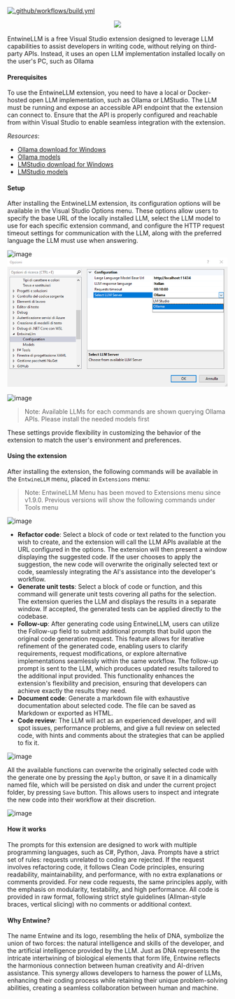 [![.github/workflows/build.yml](https://github.com/EmilianoMusso/EntwineLLM/actions/workflows/build.yml/badge.svg)](https://github.com/EmilianoMusso/EntwineLLM/actions/workflows/build.yml)
<div style="text-align: center;">
	<img src="./src/EntwineLLM/Resources/entwine-template-title.png" width="400"/>
</div>

EntwineLLM is a free Visual Studio extension designed to leverage LLM capabilities to assist developers in writing code, without relying on third-party APIs. Instead, it uses an open LLM implementation installed locally on the user's PC, such as Ollama

#### Prerequisites

To use the EntwineLLM extension, you need to have a local or Docker-hosted open LLM implementation, such as Ollama or LMStudio. The LLM must be running and expose an accessible API endpoint that the extension can connect to. Ensure that the API is properly configured and reachable from within Visual Studio to enable seamless integration with the extension.

*Resources*:
* [Ollama download for Windows](https://ollama.com/download/windows)
* [Ollama models](https://ollama.com/search)
* [LMStudio download for Windows](https://lmstudio.ai/)
* [LMStudio models](https://lmstudio.ai/models)

#### Setup
After installing the EntwineLLM extension, its configuration options will be available in the Visual Studio Options menu. These options allow users to specify the base URL of the locally installed LLM, select the LLM model to use for each specific extension command, and configure the HTTP request timeout settings for communication with the LLM, along with the preferred language the LLM must use when answering.

![image](./src/EntwineLLM/Resources/vs-entwine-configuration.png)
![image](./src/EntwineLLM/Resources/vs-entwine-configuration-2.png)

![image](./src/EntwineLLM/Resources/vs-entwine-options.png)

> Note: Available LLMs for each commands are shown querying Ollama APIs. Please install the needed models first

These settings provide flexibility in customizing the behavior of the extension to match the user's environment and preferences.

#### Using the extension
After installing the extension, the following commands will be available in the `EntwineLLM` menu, placed in `Extensions` menu:

> Note: EntwineLLM Menu has been moved to Extensions menu since v1.9.0. Previous versions will show the following commands under Tools menu

![image](./src/EntwineLLM/Resources/vs-entwine-menu.png)

* <b>Refactor code</b>: Select a block of code or text related to the function you wish to create, and the extension will call the LLM APIs available at the URL configured in the options. The extension will then present a window displaying the suggested code. If the user chooses to apply the suggestion, the new code will overwrite the originally selected text or code, seamlessly integrating the AI's assistance into the developer's workflow.
* <b>Generate unit tests</b>: Select a block of code or function, and this command will generate unit tests covering all paths for the selection. The extension queries the LLM and displays the results in a separate window. If accepted, the generated tests can be applied directly to the codebase.
* <b>Follow-up</b>: After generating code using EntwineLLM, users can utilize the Follow-up field to submit additional prompts that build upon the original code generation request. This feature allows for iterative refinement of the generated code, enabling users to clarify requirements, request modifications, or explore alternative implementations seamlessly within the same workflow. The follow-up prompt is sent to the LLM, which produces updated results tailored to the additional input provided. This functionality enhances the extension's flexibility and precision, ensuring that developers can achieve exactly the results they need.
* <b>Document code</b>: Generate a markdown file with exhaustive documentation about selected code. The file can be saved as Markdown or exported as HTML.
* <b>Code review</b>: The LLM will act as an experienced developer, and will spot issues, performance problems, and give a full review on selected code, with hints and comments about the strategies that can be applied to fix it.

![image](./src/EntwineLLM/Resources/vs-entwine-document.png)

All the available functions can overwrite the originally selected code with the generate one by pressing the `Apply` button, or save it in a dinamically named file, which will be persisted on disk and under the current project folder, by pressing `Save` button. This allows users to inspect and integrate the new code into their workflow at their discretion.

![image](./src/EntwineLLM/Resources/vs-entwine-suggestion.png)

#### How it works
The prompts for this extension are designed to work with multiple programming languages, such as C#, Python, Java. Prompts have a strict set of rules: requests unrelated to coding are rejected. If the request involves refactoring code, it follows Clean Code principles, ensuring readability, maintainability, and performance, with no extra explanations or comments provided. For new code requests, the same principles apply, with the emphasis on modularity, testability, and high performance. All code is provided in raw format, following strict style guidelines (Allman-style braces, vertical slicing) with no comments or additional context.

#### Why Entwine?
The name Entwine and its logo, resembling the helix of DNA, symbolize the union of two forces: the natural intelligence and skills of the developer, and the artificial intelligence provided by the LLM. Just as DNA represents the intricate intertwining of biological elements that form life, Entwine reflects the harmonious connection between human creativity and AI-driven assistance. This synergy allows developers to harness the power of LLMs, enhancing their coding process while retaining their unique problem-solving abilities, creating a seamless collaboration between human and machine.